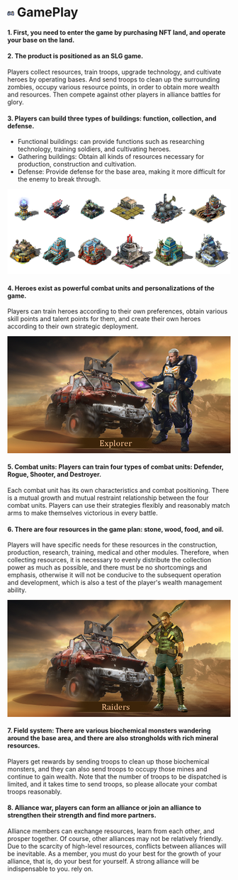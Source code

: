# <img src="./IMG/gameplay.png" width="3%" class="img_l1"> GamePlay
#### 1. First, you need to enter the game by purchasing NFT land, and operate your base on the land.
#### 2. The product is positioned as an SLG game.
Players collect resources, train troops, upgrade technology, and cultivate heroes by operating bases. And send troops to clean up the surrounding zombies, occupy various resource points, in order to obtain more wealth and resources. Then compete against other players in alliance battles for glory.
#### 3. Players can build three types of buildings: function, collection, and defense.
* Functional buildings: can provide functions such as researching technology, training soldiers, and cultivating heroes.
* Gathering buildings: Obtain all kinds of resources necessary for production, construction and cultivation.
* Defense: Provide defense for the base area, making it more difficult for the enemy to break through.
 
![image](IMG/041.png)

#### 4. Heroes exist as powerful combat units and personalizations of the game. 
Players can train heroes according to their own preferences, obtain various skill points and talent points for them, and create their own heroes according to their own strategic deployment.

![image](IMG/Hero3.jpg)

#### 5. Combat units: Players can train four types of combat units: Defender, Rogue, Shooter, and Destroyer. 
Each combat unit has its own characteristics and combat positioning. There is a mutual growth and mutual restraint relationship between the four combat units. Players can use their strategies flexibly and reasonably match arms to make themselves victorious in every battle.
#### 6. There are four resources in the game plan: stone, wood, food, and oil. 
Players will have specific needs for these resources in the construction, production, research, training, medical and other modules. Therefore, when collecting resources, it is necessary to evenly distribute the collection power as much as possible, and there must be no shortcomings and emphasis, otherwise it will not be conducive to the subsequent operation and development, which is also a test of the player's wealth management ability.

![image](IMG/Hero4.jpg)

#### 7. Field system: There are various biochemical monsters wandering around the base area, and there are also strongholds with rich mineral resources. 
Players get rewards by sending troops to clean up those biochemical monsters, and they can also send troops to occupy those mines and continue to gain wealth. Note that the number of troops to be dispatched is limited, and it takes time to send troops, so please allocate your combat troops reasonably.
#### 8. Alliance war, players can form an alliance or join an alliance to strengthen their strength and find more partners. 
Alliance members can exchange resources, learn from each other, and prosper together. Of course, other alliances may not be relatively friendly. Due to the scarcity of high-level resources, conflicts between alliances will be inevitable. As a member, you must do your best for the growth of your alliance, that is, do your best for yourself. A strong alliance will be indispensable to you. rely on.